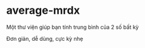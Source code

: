 # average-mrdx

Một thư viện giúp bạn tính trung bình của 2 số bất kỳ

Đơn giản, dễ dùng, cực kỳ nhẹ
